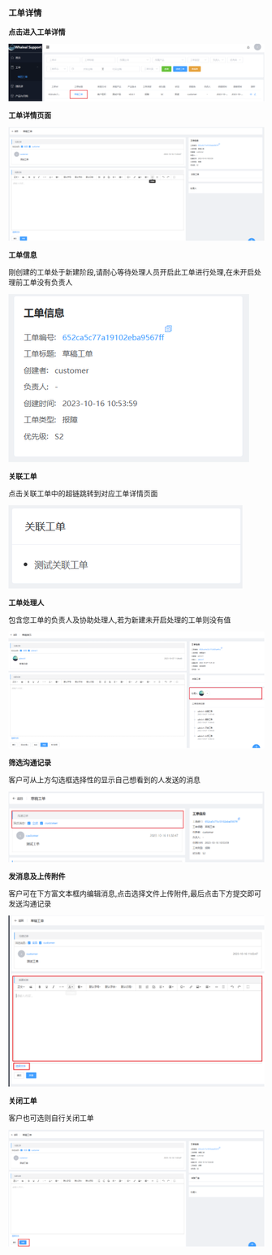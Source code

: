 ### 工单详情

__点击进入工单详情__

![viewCaseDetails.png](../../images/whalealSupport/viewCaseDetails.png)

__工单详情页面__

![caseDetailsPage.png](../../images/whalealSupport/caseDetailsPage.png)

__工单信息__

刚创建的工单处于新建阶段,请耐心等待处理人员开启此工单进行处理,在未开启处理前工单没有负责人

![caseBasicInfo.png](../../images/whalealSupport/caseBasicInfo.png)

__关联工单__

点击关联工单中的超链跳转到对应工单详情页面

![caseRelated.png](../../images/whalealSupport/caseRelated.png)

__工单处理人__

包含您工单的负责人及协助处理人,若为新建未开启处理的工单则没有值

![caseAssignee.png](../../images/whalealSupport/caseAssignee.png)

__筛选沟通记录__

客户可从上方勾选框选择性的显示自己想看到的人发送的消息

![selectMessage.png](../../images/whalealSupport/selectMessage.png)

__发消息及上传附件__

客户可在下方富文本框内编辑消息,点击选择文件上传附件,最后点击下方提交即可发送沟通记录

![submitContent.png](../../images/whalealSupport/submitContent.png)

__关闭工单__

客户也可选则自行关闭工单

![closeCaseByCustomer.png](../../images/whalealSupport/closeCaseByCustomer.png)
